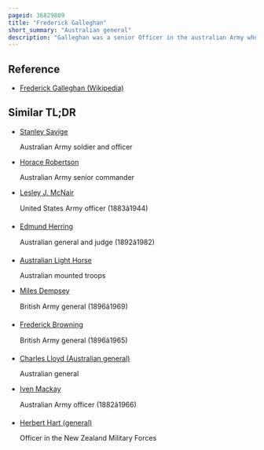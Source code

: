 ```yaml
---
pageid: 36829809
title: "Frederick Galleghan"
short_summary: "Australian general"
description: "Galleghan was a senior Officer in the australian Army who served in World War one and the second World War."
---
```


## Reference

- [Frederick Galleghan (Wikipedia)](https://en.wikipedia.org/?curid=36829809)

## Similar TL;DR

- [Stanley Savige](/tldr/en/stanley-savige)

  Australian Army soldier and officer

- [Horace Robertson](/tldr/en/horace-robertson)

  Australian Army senior commander

- [Lesley J. McNair](/tldr/en/lesley-j-mcnair)

  United States Army officer (1883â1944)

- [Edmund Herring](/tldr/en/edmund-herring)

  Australian general and judge (1892â1982)

- [Australian Light Horse](/tldr/en/australian-light-horse)

  Australian mounted troops

- [Miles Dempsey](/tldr/en/miles-dempsey)

  British Army general (1896â1969)

- [Frederick Browning](/tldr/en/frederick-browning)

  British Army general (1896â1965)

- [Charles Lloyd (Australian general)](/tldr/en/charles-lloyd-australian-general)

  Australian general

- [Iven Mackay](/tldr/en/iven-mackay)

  Australian Army officer (1882â1966)

- [Herbert Hart (general)](/tldr/en/herbert-hart-general)

  Officer in the New Zealand Military Forces
